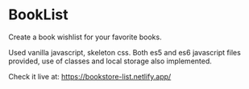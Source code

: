 # BookList
Create a book wishlist for your favorite books. 

Used vanilla javascript, skeleton css. Both es5 and es6 javascript files provided, use of classes and local storage also implemented.

Check it live at: https://bookstore-list.netlify.app/ 
